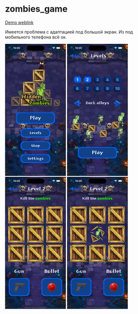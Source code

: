 # zombies_game

<a href="https://isafiulin.github.io/demozombies/">Demo weblink</a>

Имеется проблема с адаптацией под большой экран. Из под мобильного телефона всё ок. 

<img src="screen1.png" alt="screen1" width="200"/>
<img src="screen2.png" alt="screen2" width="200"/>
<img src="screen3.png" alt="screen3" width="200"/>
<img src="screen4.png" alt="screen4" width="200"/>


